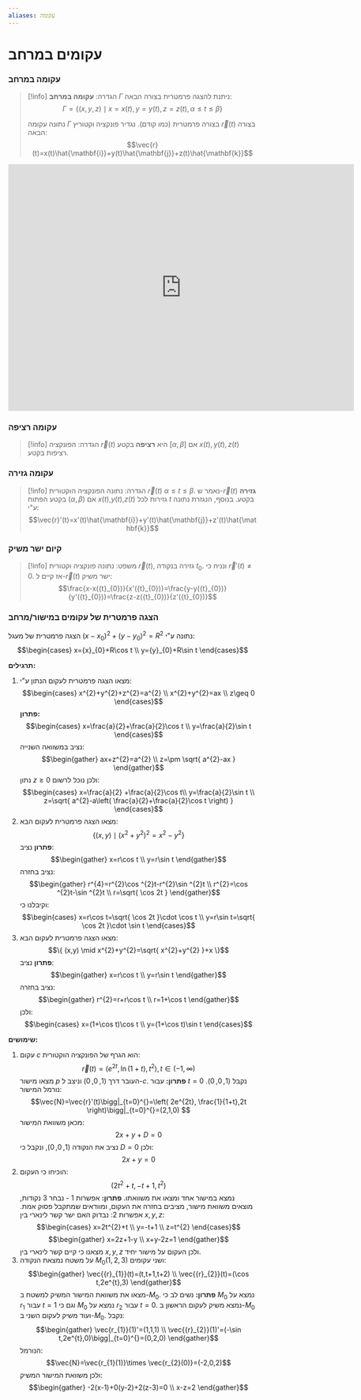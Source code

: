 ```yaml
---
aliases: עקומה
---
```

# עקומים במרחב
### עקומה במרחב
>[!info] הגדרה:
>**עקומה במרחב** $\Gamma$ ניתנת להצגה פרמטרית בצורה הבאה:
>$$\Gamma=\{ (x,y,z)\mid x=x(t), y=y(t), z=z(t),\, \alpha\leq t\leq \beta \}$$
>
>נתונה עקומה $\Gamma$ בצורה פרמטרית (כמו קודם). נגדיר פונקציה וקטוריץ $\vec{r}(t)$ בצורה הבאה:
>$$\vec{r}(t)=x(t)\hat{\mathbf{i}}+y(t)\hat{\mathbf{j}}+z(t)\hat{\mathbf{k}}$$

<iframe scrolling="no" title="3D Curve"  class="geo" src="https://www.geogebra.org/material/iframe/id/n3fcn6ww/width/700/height/500/border/ffffff/sfsb/true/smb/false/stb/false/stbh/false/ai/false/asb/false/sri/false/rc/false/ld/false/sdz/true/ctl/false" width="700px" height="500px" style="border:0px;"> </iframe>

### עקומה רציפה
>[!info] הגדרה:
> הפונקציה $\vec{r}(t)$ היא **רציפה** בקטע $[\alpha,\beta]$ אם $x(t),y(t),z(t)$ רציפות בקטע.

### עקומה גזירה
>[!info] הגדרה:
>נתונה הפונקציה הוקטורית $\vec{r}(t)$ $\alpha\leq t\leq \beta$. נאמר ש-$\vec{r}(t)$ **גזירה** בקטע הפתוח $(\alpha,\beta)$ אם $x(t)$,$y(t)$,$z(t)$ גזירות לכל $t$ בקטע. בנוסף, הנגזרת נתונה ע"י:
>$$\vec{r}'(t)=x'(t)\hat{\mathbf{i}}+y'(t)\hat{\mathbf{j}}+z'(t)\hat{\mathbf{k}}$$


### קיום ישר משיק
>[!info] משפט:
>נתונה פונקציה וקטורית $\vec{r}(t)$, גזירה בנקודה ${t}_{0}$. ונניח כי $\vec{r}'(t)\neq 0$. אז קיים ל-$\vec{r}(t)$ ישר משיק:
>	$$\frac{x-x({t}_{0})}{x'({t}_{0})}=\frac{y-y({t}_{0})}{y'({t}_{0})}=\frac{z-z({t}_{0})}{z'({t}_{0})}$$


### הצגה פרמטרית של עקומים במישור/מרחב

הצגה פרמטרית של מעגל $(x-{x}_{0})^{2}+(y-{y}_{0})^{2}=R^{2}$ נתונה ע"י:
$$\begin{cases}
x={x}_{0}+R\cos t \\
y={y}_{0}+R\sin t
\end{cases}$$

**תרגילים:**
1. מצאו הצגה פרמטרית לעקום הנתון ע"י:
	$$\begin{cases}
x^{2}+y^{2}+z^{2}=a^{2} \\
x^{2}+y^{2}=ax \\
z\geq 0
\end{cases}$$
	**פתרון:**
	$$\begin{cases}
x=\frac{a}{2}+\frac{a}{2}\cos t \\
y=\frac{a}{2}\sin t
\end{cases}$$
	נציב במשוואה השנייה:
	$$\begin{gather}
ax+z^{2}=a^{2} \\
z=\pm \sqrt{ a^{2}-ax }
\end{gather}$$
	נתון $z\geq 0$ ולכן נוכל לרשום:
	$$\begin{cases}
x=\frac{a}{2} +\frac{a}{2}\cos t\\
y=\frac{a}{2}\sin t \\
z=\sqrt{ a^{2}-a\left( \frac{a}{2}+\frac{a}{2}\cos t \right) }
\end{cases}$$
2. מצאו הצגה פרמטרית לעקום הבא:
	$$\{ (x,y)\mid (x^{2}+y^{2})^{2}=x^{2}-y^{2} \}$$
	**פתרון**
	נציב:
	$$\begin{gather}
x=r\cos t \\
y=r\sin t
\end{gather}$$
	נציב בחזרה:
	$$\begin{gather}
r^{4}=r^{2}\cos ^{2}t-r^{2}\sin ^{2}t \\
r^{2}=\cos ^{2}t-\sin ^{2}t \\
r=\sqrt{ \cos 2t }
\end{gather}$$
	וקיבלנו כי:
	$$\begin{cases}
x=r\cos t=\sqrt{ \cos 2t }\cdot \cos t \\
y=r\sin t=\sqrt{ \cos 2t }\cdot \sin t
\end{cases}$$
3. מצאו הצגה פרמטרית לעקום הבא:
	$$\{ (x,y) \mid x^{2}+y^{2}=\sqrt{ x^{2}+y^{2} }+x \}$$
	**פתרון**
	נציב:
	$$\begin{gather}
x=r\cos t \\
y=r\sin t
\end{gather}$$
	נציב בחזרה:
	$$\begin{gather}
r^{2}=r+r\cos t \\
r=1+\cos t
\end{gather}$$
	ולכן:
	$$\begin{cases}
x=(1+\cos t)\cos t \\
y=(1+\cos t)\sin t
\end{cases}$$

**שימושים:**
1. עקום $c$ הוא הגרף של הפונקציה הוקטורית:
	$$\vec{r}(t)=(e^{2t},\ln(1+t),t^{2}), \, t\in(-1,\infty)  $$
	מצאו מישור $p$ העובר דרך $(1,0,0)$ וניצב ל-$c$.
	**פתרון:**
	עבור $t=0$ נקבל $(1,0,0)$. נורמל המישור:
	$$\vec{N}=\vec{r}'(t)\bigg|_{t=0}^{}=\left( 2e^{2t}, \frac{1}{1+t},2t \right)\bigg|_{t=0}^{}=(2,1,0)  $$
	מכאן משוואת המישור:
	$$2x+y+D=0$$
	נציב את הנקודה $(1,0,0)$, ונקבל כי $D=0$ ולכן:
	$$2x+y=0$$
2. הוכיחו כי העקום:
	$$(2t^{2}+t,-t+1,t^{2})$$
	נמצא במישור אחד ומצאו את משוואתו.
	**פתרון:**
	אפשרות 1 - נבחר 3 נקודות, מוצאים משוואת מישור, מציבים בחזרה את העקום, ומוודאים שמתקבל פסוק אמת.
	אפשרות 2:
	נבדוק האם ישר קשר לינארי בין $x,y,z$:
	$$\begin{cases}
x=2t^{2}+t \\
y=-t+1 \\
z=t^{2}
\end{cases}$$
	$$\begin{gather}
x=2z+1-y \\
x+y-2z=1
\end{gather}$$
	מצאנו כי קיים קשר לינארי בין $x,y,z$ ולכן העקום על מישור יחיד.
3. על משטח נמצאת הנקודה $M_{0}(1,2,3)$ ושני עקומים:
	$$\begin{gather}
\vec{{r}_{1}}(t)=(t,t+1,t+2) \\
\vec{{r}_{2}}(t)=(\cos t,2e^{t},3)
\end{gather}$$
	מצאו את משוואת המישור המשיק למשטח ב-$M_{0}$.
	**פתרון:**
	נשים לב כי $M_{0}$ נמצא על $r_{1}$ עבור $t=1$ וגם כי $M_{0}$ נמצא על $r_{2}$ עבור $t=0$.
	נמצא משיק לעקום הראשון ב-$M_{0}$ ועוד משיק לעקום השני ב-$M_{0}$.
	נקבל:
	$$\begin{gather}
\vec{r_{1}}(1)'=(1,1,1) \\
\vec{{r}_{2}}(1)'=(-\sin t,2e^{t},0)\bigg|_{t=0}^{}=(0,2,0) 
\end{gather}$$
	הנורמל:
	$$\vec{N}=\vec{r_{1}(1)}\times \vec{r_{2}(0)}=(-2,0,2)$$
	ולכן משוואת המישור המשיק:
	$$\begin{gather}
-2(x-1)+0(y-2)+2(z-3)=0 \\
x-z=2
\end{gather}$$

